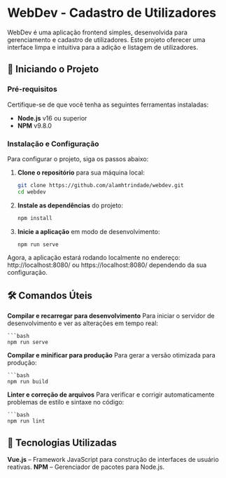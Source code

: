 # WebDev - Cadastro de Utilizadores

WebDev é uma aplicação frontend simples, desenvolvida para gerenciamento e cadastro de utilizadores. Este projeto oferecer uma interface limpa e intuitiva para a adição e listagem de utilizadores.

## 🚀 Iniciando o Projeto

### Pré-requisitos

Certifique-se de que você tenha as seguintes ferramentas instaladas:

- **Node.js** v16 ou superior
- **NPM** v9.8.0

### Instalação e Configuração

Para configurar o projeto, siga os passos abaixo:

1. **Clone o repositório** para sua máquina local:

   ```bash
   git clone https://github.com/alamhtrindade/webdev.git
   cd webdev

2. **Instale as dependências** do projeto:

    ```bash
    npm install

3. **Inicie a aplicação** em modo de desenvolvimento:

    ```bash
    npm run serve

Agora, a aplicação estará rodando localmente no endereço:
http://localhost:8080/ ou https://localhost:8080/ dependendo da sua configuração.


## 🛠️ Comandos Úteis

**Compilar e recarregar para desenvolvimento**
Para iniciar o servidor de desenvolvimento e ver as alterações em tempo real:
    
    ```bash
    npm run serve

**Compilar e minificar para produção**
Para gerar a versão otimizada para produção:
    
    ```bash
    npm run build

**Linter e correção de arquivos**
Para verificar e corrigir automaticamente problemas de estilo e sintaxe no código:
    
    ```bash
    npm run lint


## 🌱 Tecnologias Utilizadas

**Vue.js** – Framework JavaScript para construção de interfaces de usuário reativas.
**NPM** – Gerenciador de pacotes para Node.js.
